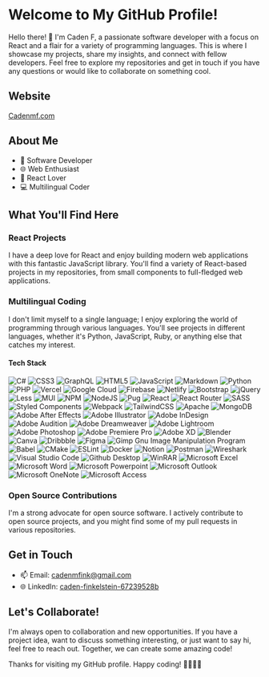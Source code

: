 # Welcome to My GitHub Profile!

Hello there! 👋 I'm Caden F, a passionate software developer with a focus on React and a flair for a variety of programming languages. This is where I showcase my projects, share my insights, and connect with fellow developers. Feel free to explore my repositories and get in touch if you have any questions or would like to collaborate on something cool.

## Website
[Cadenmf.com](https://cadenmf.com)

## About Me

- 💼 Software Developer
- 🌐 Web Enthusiast
- 🚀 React Lover
- 💻 Multilingual Coder

## What You'll Find Here

### React Projects

I have a deep love for React and enjoy building modern web applications with this fantastic JavaScript library. You'll find a variety of React-based projects in my repositories, from small components to full-fledged web applications.

### Multilingual Coding

I don't limit myself to a single language; I enjoy exploring the world of programming through various languages. You'll see projects in different languages, whether it's Python, JavaScript, Ruby, or anything else that catches my interest.

#### Tech Stack
![C#](https://img.shields.io/badge/C%23-%23239120.svg?style=flat&logo=c-sharp&logoColor=white) ![CSS3](https://img.shields.io/badge/CSS3-%231572B6.svg?style=flat&logo=css3&logoColor=white) ![GraphQL](https://img.shields.io/badge/-GraphQL-E10098?style=flat&logo=graphql&logoColor=white) ![HTML5](https://img.shields.io/badge/HTML5-%23E34F26.svg?style=flat&logo=html5&logoColor=white) ![JavaScript](https://img.shields.io/badge/Javascript-%23323330.svg?style=flat&logo=javascript&logoColor=%23F7DF1E) ![Markdown](https://img.shields.io/badge/Markdown-%23000000.svg?style=flat&logo=markdown&logoColor=white) ![Python](https://img.shields.io/badge/Python-3670A0?style=flat&logo=python&logoColor=ffdd54) ![PHP](https://img.shields.io/badge/PHP-%23777BB4.svg?style=flat&logo=PHP&logoColor=white) ![Vercel](https://img.shields.io/badge/Vercel-%23000000.svg?style=flat&logo=vercel&logoColor=white) ![Google Cloud](https://img.shields.io/badge/Google%20Cloud-%234285F4.svg?style=flat&logo=google-cloud&logoColor=white) ![Firebase](https://img.shields.io/badge/Firebase-%23039BE5.svg?style=flat&logo=firebase) ![Netlify](https://img.shields.io/badge/Netlify-%23000000.svg?style=flat&logo=netlify&logoColor=#00C7B7) ![Bootstrap](https://img.shields.io/badge/Bootstrap-%23563D7C.svg?style=flat&logo=bootstrap&logoColor=white) ![jQuery](https://img.shields.io/badge/jQuery-%230769AD.svg?style=flat&logo=jquery&logoColor=white) ![Less](https://img.shields.io/badge/Less-2B4C80?style=flat&logo=less&logoColor=white) ![MUI](https://img.shields.io/badge/MUI-%230081CB.svg?style=flat&logo=material-ui&logoColor=white) ![NPM](https://img.shields.io/badge/NPM-%23000000.svg?style=flat&logo=npm&logoColor=white) ![NodeJS](https://img.shields.io/badge/Node.js-6DA55F?style=flat&logo=node.js&logoColor=white) ![Pug](https://img.shields.io/badge/Pug-FFF?style=flat&logo=pug&logoColor=A86454) ![React](https://img.shields.io/badge/React-%2320232a.svg?style=flat&logo=react&logoColor=%2361DAFB) ![React Router](https://img.shields.io/badge/React_Router-CA4245?style=flat&logo=react-router&logoColor=white) ![SASS](https://img.shields.io/badge/SASS-hotpink.svg?style=flat&logo=SASS&logoColor=white) ![Styled Components](https://img.shields.io/badge/Styled--components-DB7093?style=flat&logo=styled-components&logoColor=white) ![Webpack](https://img.shields.io/badge/Webpack-%238DD6F9.svg?style=flat&logo=webpack&logoColor=black) ![TailwindCSS](https://img.shields.io/badge/Tailwindcss-%2338B2AC.svg?style=flat&logo=tailwind-css&logoColor=white) ![Apache](https://img.shields.io/badge/Apache-%23D42029.svg?style=flat&logo=apache&logoColor=white) ![MongoDB](https://img.shields.io/badge/MongoDB-%234ea94b.svg?style=flat&logo=mongodb&logoColor=white) ![Adobe After Effects](https://img.shields.io/badge/Adobe%20After%20Effects-9999FF.svg?style=flat&logo=Adobe%20After%20Effects&logoColor=white) ![Adobe Illustrator](https://img.shields.io/badge/Adobe%20Illustrator-%23FF9A00.svg?style=flat&logo=adobeillustrator&logoColor=white) ![Adobe InDesign](https://img.shields.io/badge/Adobe%20InDesign-49021F?style=flat&logo=adobeindesign&logoColor=white) ![Adobe Audition](https://img.shields.io/badge/Adobe%20Audition-9999FF.svg?style=flat&logo=Adobe%20Audition&logoColor=white) ![Adobe Dreamweaver](https://img.shields.io/badge/Adobe%20Dreamweaver-FF61F6.svg?style=flat&logo=Adobe%20Dreamweaver&logoColor=white) ![Adobe Lightroom](https://img.shields.io/badge/Adobe%20Lightroom-31A8FF.svg?style=flat&logo=Adobe%20Lightroom&logoColor=white) ![Adobe Photoshop](https://img.shields.io/badge/Adobe%20Photoshop-%2331A8FF.svg?style=flat&logo=adobephotoshop&logoColor=white) ![Adobe Premiere Pro](https://img.shields.io/badge/Adobe%20Premiere%20Pro-9999FF.svg?style=flat&logo=Adobe%20Premiere%20Pro&logoColor=white) ![Adobe XD](https://img.shields.io/badge/Adobe%20XD-470137?style=flat&logo=Adobe%20XD&logoColor=#FF61F6) ![Blender](https://img.shields.io/badge/Blender-%23F5792A.svg?style=flat&logo=blender&logoColor=white) ![Canva](https://img.shields.io/badge/Canva-%2300C4CC.svg?style=flat&logo=Canva&logoColor=white) ![Dribbble](https://img.shields.io/badge/Dribbble-EA4C89?style=flat&logo=dribbble&logoColor=white) 	![Figma](https://img.shields.io/badge/Figma-%23F24E1E.svg?style=flat&logo=figma&logoColor=white) ![Gimp Gnu Image Manipulation Program](https://img.shields.io/badge/Gimp-657D8B?style=flat&logo=gimp&logoColor=FFFFFF) ![Babel](https://img.shields.io/badge/Babel-F9DC3e?style=flat&logo=babel&logoColor=black) ![CMake](https://img.shields.io/badge/CMake-%23008FBA.svg?style=flat&logo=cmake&logoColor=white) ![ESLint](https://img.shields.io/badge/ESLint-4B3263?style=flat&logo=eslint&logoColor=white) ![Docker](https://img.shields.io/badge/Docker-%230db7ed.svg?style=flat&logo=docker&logoColor=white) ![Notion](https://img.shields.io/badge/Notion-%23000000.svg?style=flat&logo=notion&logoColor=white) ![Postman](https://img.shields.io/badge/Postman-FF6C37?style=flat&logo=postman&logoColor=white)
![Wireshark](https://img.shields.io/badge/Wireshark-338DFF?style=flat&logo=wireshark&logoColor=white)
![Visual Studio Code](https://img.shields.io/badge/Visual%20Studio%20Code-4B5DF5?style=flat&logo=visualstudiocode&logoColor=white)
![Github Desktop](https://img.shields.io/badge/Github%20Desktop-967bb6?style=flat&logo=github&logoColor=white)
![WinRAR](https://img.shields.io/badge/WinRAR-920159?style=flat)
![Microsoft Excel](https://img.shields.io/badge/Microsoft%20Excel-107a40?style=flat&logo=microsoftexcel&logoColor=white)
![Microsoft Word](https://img.shields.io/badge/Microsoft%20Word-185abd?style=flat&logo=microsoftword&logoColor=white)
![Microsoft Powerpoint](https://img.shields.io/badge/Microsoft%20Powerpoint-c43f1d?style=flat&logo=microsoftpowerpoint&logoColor=white)
![Microsoft Outlook](https://img.shields.io/badge/Microsoft%20Outlook-1480d8?style=flat&logo=microsoftoutlook&logoColor=white)
![Microsoft OneNote](https://img.shields.io/badge/Microsoft%20OneNote-68149d?style=flat&logo=microsoftonenote&logoColor=white)
![Microsoft Access](https://img.shields.io/badge/Microsoft%20Access-b32436?style=flat&logo=microsoftaccess&logoColor=white)

### Open Source Contributions

I'm a strong advocate for open source software. I actively contribute to open source projects, and you might find some of my pull requests in various repositories.

## Get in Touch

- 📫 Email: [cadenmfink@gmail.com](mailto:cadenmfink@gmail.com)
- 🌐 LinkedIn: [caden-finkelstein-67239528b](https://www.linkedin.com/in/caden-finkelstein-67239528b/)

## Let's Collaborate!

I'm always open to collaboration and new opportunities. If you have a project idea, want to discuss something interesting, or just want to say hi, feel free to reach out. Together, we can create some amazing code!

Thanks for visiting my GitHub profile. Happy coding! 🚀👨‍💻🔥
